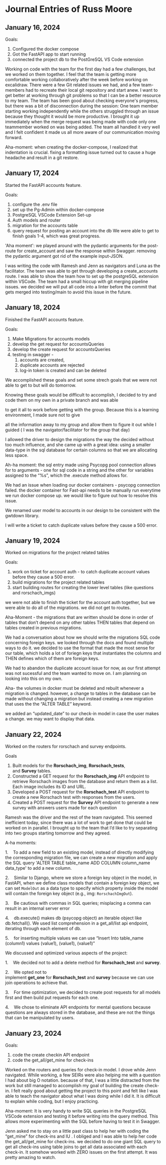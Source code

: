 # Journal Entries of Russ Moore

## January 16, 2024

Goals:
1. Configured the docker compose
2. Got the FastAPI app to start running
3. connected the project db to the PostGreSQL VS Code extension


Working on code with the team for the first day had a few challenges, but we worked on them together. I feel that the team is getting more comfortable working collaboratively after the week before working on excalidraw. There were a few Git related issues we had, and a few team-members had to recreate their local git repository and start anew. I want to get better at working through git problems so that I can be a better resource to my team. The team has been good about checking everyone's progress, but there was a bit of disconnection during the session: One team member starting working independently while the others struggled through an issue because they thought it would be more productive. I brought it up immediately when the merge request was being made with code only one teammember worked on was being added. The team all handled it very well and I felt confident it made us all more aware of our communication moving forward.

Aha-moment: when creating the docker-compose, I realized that indentation is crucial. fixing a formatting issue turned out to cause a huge headache and result in a git restore.

## January 17, 2024
Started the FastAPI accounts feature.

Goals:
1. configure the .env file
2. set up the Pg-Admin within docker-compose
3. PostgreSQL VSCode Extension Set-up
4. Auth models and router
5. migration for the accounts table
6. query request for posting an account into the db
We were able to get to finish goals 1-4, which was great progress.

'Aha moment': we played around with the pydantic arguments for the post-route for create_account and saw the response within Swagger. removing the pydantic argument got rid of the example input-JSON.

I was writing the code with Ramesh and Jenn as navigators and Luna as the facilitator. The team was able to get through developing a create_accounts route. I was able to show the team how to set up the postgreSQL extension within VSCode. The team had a small hiccup with git merging pipeline issues. we decided we will put all code into a linter before the commit that gets merged into testing/main to avoid this issue in the future.


## January 18, 2024
Finished the FastAPI accounts feature.

Goals:

1. Make Migrations for accounts models
2. develop the get request for accountsQueries
3. develop the create request for accountsQueries
4. testing in swagger -
    1.  accounts are created,
    2. duplicate accounts are rejected
    3. log-in token is created and can be deleted

We accomplished these goals and set some strech goals that we were not able to get to but will do tomorrow.

Knowing these goals would be difficult to accomplish, I decided to try and code them on my own in a private branch and was able

to get it all to work before getting with the group. Because this is a learning environment, I made sure not to give

all the information away to my group and allow them to figure it out while I guided ( I was the navigator/facilitator for the group that day)

I allowed the driver to design the migrations the way the decided without too much influence, and she came up with a great idea: using a smaller data-type in the sql database for certain columns so that we are allocating less space.

Ah-ha moment: the sql entry made using Psycopg pool connection allows for to arguments - one for sql code in a string and the other for variables assigned to the “%s”, which the .execute method allows for.

We had an issue when loading our docker containers - psycopg connection failed. the docker container for Fast-api needs to be manually run everytime we run docker compose up. we would like to figure out how to resolve this issue.

We renamed user model to accounts in our design to be consistent with the gwtdown library.

I will write a ticket to catch duplicate values before they cause a 500 error.


## January 19, 2024
Worked on migrations for the project related tables

Goals:

1. work on ticket for account auth - to catch duplicate account values before they cause a 500 error.
2. build migrations for the project related tables
3. start building routes for creating the lower level tables (like questions and rorschach_imgs)

we were not able to finish the ticket for the account auth together, but we were able to do all of the migrations. we did not get to routes.

Aha-Moment - the migrations that are written should be done in order of tables that don’t depend on any other tables THEN tables that depend on tables created in previous migrations.

We had a conversation about how we should write the migrations SQL code concerning foreign keys. we looked through the docs and found multiple ways to do it. we decided to use the format that made the most sense for our table, which holds a lot of foriegn keys that instantiates the columns and THEN defines which of them are foreign keys.

We had to abandon the duplicate account issue for now, as our first attempt was not sucessful and the team wanted to move on. I am planning on looking into this on my own.

Aha- the volumes in docker must be deleted and rebuilt whenever a migration is changed. however, a change to tables in the database can be made without changing a migration but instead creating a new migration that uses the the “ALTER TABLE” keyword.

we added an “updated_date” to our check-in model in case the user makes a change. we may want to display that data.

## January 22, 2024
Worked on the routers for rorschach and survey endpoints.

Goals

1. Built models for the **Rorschach_img**, **Rorschach_tests**, and **Survey** tables.
2. Constructed a GET request for the **Rorschach_img** API endpoint to retrieve Rorschach images from the database and return them as a list. Each image includes its ID and URL.
3. Developed a POST request for the **Rorschach_test** API endpoint to create a new Rorschach test with responses from the users.
4. Created a POST request for the **Survey** API endpoint to generate a new survey with answers users made for each question

Ramesh was the driver and the rest of the team navigated. This seemed inefficient today, since there was a lot of work to get done that could be worked on in parallel. I brought up to the team that I’d like to try separating into two groups starting tomorrow and they agreed.

A-ha moments:

1.    To add a new field to an existing model, instead of directly modifying the corresponding migration file, we can create a new migration and apply the SQL query 'ALTER TABLE table_name ADD COLUMN column_name data_type' to add a new column.

2.    Similar to Django, where we store a foreign key object in the model, in FastAPI, when we define class models that contain a foreign key object, we can set `ModelOut` as a data type to specify which property inside the model will contain the foreign key object (e.g., img: `RorschachImgOut`).

3.    Be cautious with commas in SQL queries; misplacing a comma can result in an internal server error

4.    db.execute() makes db (psycopg object) an iterable object like db.fetchall(). We used list comprehension in a get_all/list api endpoint, iterating through each element of db.

5.    for inserting multiple values we can use “Insert Into table_name (column1) values (value1), (value1), (value1)”

We discussed and optimized various aspects of the project:

1.    We decided not to add a delete method for **Rorschach_test** and **survey**.

2.    We opted not to implement **get_one** for **Rorschach_test** and **survey** because we can use join operations to achieve that.

3.    For time optimization, we decided to create post requests for all models first and then build put requests for each one.

4.    We chose to eliminate API endpoints for mental questions because questions are always stored in the database, and these are not the things that can be manipulated by users.

## January 23, 2024

Goals:

1. code the create checkin API endpoint
2. code the get_all/get_mine for check-ins

Worked on the routers and queries for check-in model. I drove while Jenn navigated. While working, a few SEIRs were also helping me with a question I had about big O notation. because of that, I was a little distracted from the work but still managed to accomplish my goal of building the create check-in. I felt really good about getting the project to this point and felt like I was able to teach the navigator about what I was doing while I did it. It is difficult to explain while coding, but I enjoy practicing.

Aha-moment: It is very handy to write SQL queries in the PostgreSQL VSCode extension and testing it before writing into the query method. This allows more experimenting with the SQL before having to test it in Swagger.

Jenn asked me to stay on a little past class to help her with coding the “get_mine” for check-ins and IU . I obliged and I was able to help her code the get_all/get_mine for check-ins. we decided to do one giant SQL query to get all check-ins using table joins to get all data associated with each check-in. It somehow worked with ZERO issues on the first attempt. It was pretty amazing to watch.
